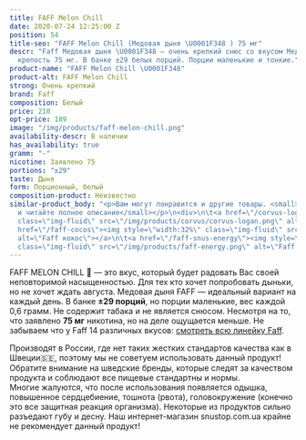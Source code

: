 ```yaml
---
title: FAFF Melon Chill
date: 2020-07-24 12:25:00 Z
position: 54
title-seo: "FAFF Melon Chill (Медовая дыня \U0001F348 ) 75 мг"
descr: "Faff Медовая дыня \U0001F348 — очень крепкий снюс со вкусом Медовой дыни,
  крепость 75 мг. В банке ±29 белых порций. Порции маленькие и тонкие."
product-name: "FAFF Melon Chill \U0001F348"
product-alt: FAFF Melon Chill
strong: Очень крепкий
brand: Faff
composition: Белый
price: 210
opt-price: 189
image: "/img/products/faff-melon-chill.png"
availability-descr: В наличии
has_availability: true
gramm: "-"
nicotine: Заявлено 75
portions: "±29"
taste: Дыня
form: Порционный, белый
composition-product: Неизвестно
similar-product_body: "<p>Вам могут понравится и другие товары. <small>Жмите на картинки
  и читайте полное описание</small></p>\n<div>\n\t<a href=\"/corvus-logan\"><img style=\"width:32%\"
  class=\"img-fluid\" src=\"/img/products/corvus/corvus-logan.png\" alt=\"Corvus Logan\"></a>\n\t<a
  href=\"/faff-cocos\"><img style=\"width:32%\" class=\"img-fluid\" src=\"/img/products/faff-cocos.png\"
  alt=\"Faff кокос\"></a>\n\t<a href=\"/faff-snus-energy\"><img style=\"width:32%\"
  class=\"img-fluid\" src=\"/img/products/faff-energy.png\" alt=\"Faff Enedry\"></a>\n</div>"
---
```


FAFF MELON CHILL 🍈 — это вкус, который будет радовать Вас своей неповторимой насыщенностью. Для тех кто хочет попробовать дыньки, но не хочет ждать августа. Медовая дыня FAFF — идеальный вариант на каждый день. В банке **±29 порций**, но порции маленькие, вес каждой 0,6 грамм. Не содержит табака и не является снюсом. Несмотря на то, что заявлено **75 мг** никотина, но на деле ощущается меньше.
Не забываем что у Faff 14 различных вкусов: [смотреть всю линейку Faff](/faff).

Производят в России, где нет таких жестких стандартов качества как в Швеции🇸🇪, поэтому мы не советуем использовать данный продукт! Обратите внимание на шведские бренды, которые следят за качеством продукта и соблюдают все пищевые стандартны и нормы.<br>
Многие жалуются, что после использования появляется одышка, повышенное сердцебиение, тошнота (рвота), головокружение (конечно это все защитная реакция организма). Некоторые из продуктов сильно разъедают губу и десну. Наш интернет-магазин snustop.com.ua крайне не рекомендует данный продукт!